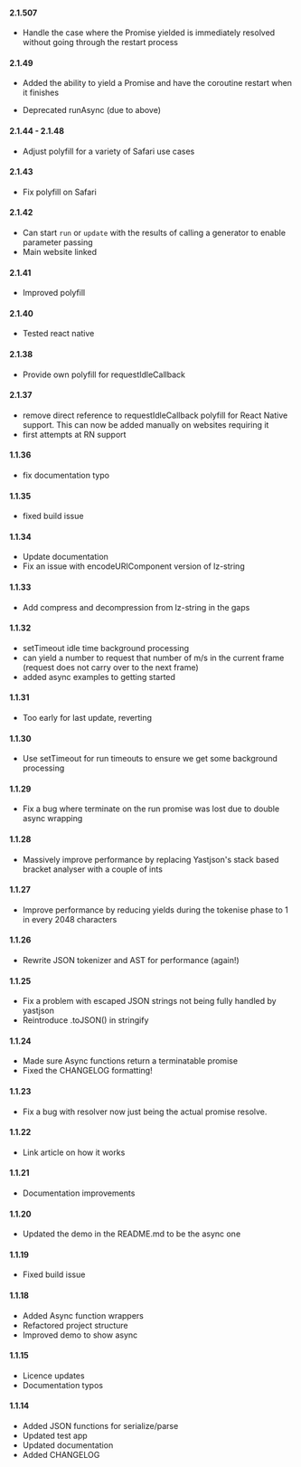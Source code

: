 #### 2.1.507

- Handle the case where the Promise yielded is immediately resolved without
  going through the restart process

#### 2.1.49

- Added the ability to yield a Promise and have the coroutine
  restart when it finishes
  
- Deprecated runAsync (due to above)

#### 2.1.44 - 2.1.48

- Adjust polyfill for a variety of Safari use cases

#### 2.1.43

- Fix polyfill on Safari

#### 2.1.42

- Can start `run` or `update` with the results of calling a generator to enable parameter passing
- Main website linked

#### 2.1.41

- Improved polyfill

#### 2.1.40

- Tested react native

#### 2.1.38

- Provide own polyfill for requestIdleCallback

#### 2.1.37

- remove direct reference to requestIdleCallback polyfill for React Native support.  This 
  can now be added manually on websites requiring it
- first attempts at RN support

#### 1.1.36

- fix documentation typo

#### 1.1.35

- fixed build issue

#### 1.1.34

- Update documentation
- Fix an issue with encodeURIComponent version of lz-string

#### 1.1.33

- Add compress and decompression from lz-string in the gaps

#### 1.1.32

- setTimeout idle time background processing
- can yield a number to request that number of m/s in the current frame (request does not carry over to the next frame)
- added async examples to getting started

#### 1.1.31

- Too early for last update, reverting

#### 1.1.30

- Use setTimeout for run timeouts to ensure we get some background processing

#### 1.1.29

- Fix a bug where terminate on the run promise was lost due to double async wrapping

#### 1.1.28

- Massively improve performance by replacing Yastjson's stack based bracket analyser with a couple of ints

#### 1.1.27

- Improve performance by reducing yields during the tokenise phase to 1 in every 2048 characters

#### 1.1.26

- Rewrite JSON tokenizer and AST for performance (again!)

#### 1.1.25

- Fix a problem with escaped JSON strings not being fully handled by yastjson
- Reintroduce .toJSON() in stringify

#### 1.1.24

- Made sure Async functions return a terminatable promise
- Fixed the CHANGELOG formatting!

#### 1.1.23

- Fix a bug with resolver now just being the actual promise resolve.

#### 1.1.22

- Link article on how it works

#### 1.1.21

- Documentation improvements

#### 1.1.20

- Updated the demo in the README.md to be the async one

#### 1.1.19

- Fixed build issue

#### 1.1.18

- Added Async function wrappers
- Refactored project structure
- Improved demo to show async

#### 1.1.15

- Licence updates
- Documentation typos

#### 1.1.14

- Added JSON functions for serialize/parse
- Updated test app
- Updated documentation
- Added CHANGELOG
